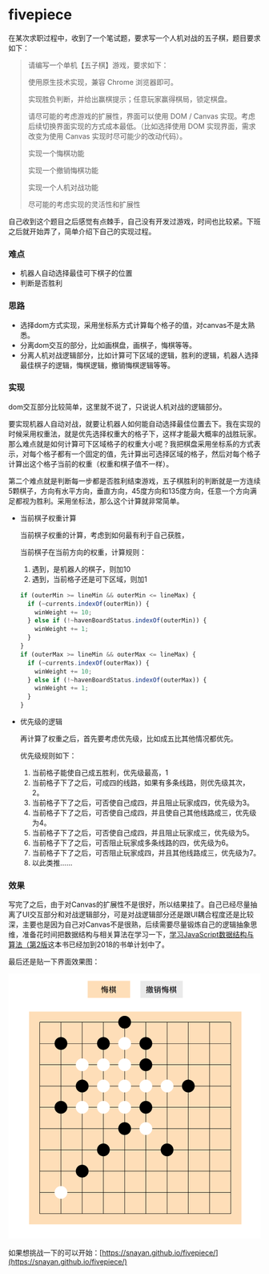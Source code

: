 # fivepiece

在某次求职过程中，收到了一个笔试题，要求写一个人机对战的五子棋，题目要求如下：

>   请编写一个单机【五子棋】游戏，要求如下：
>
>   使用原生技术实现，兼容 Chrome 浏览器即可。
>
>   实现胜负判断，并给出赢棋提示；任意玩家赢得棋局，锁定棋盘。
>
>   请尽可能的考虑游戏的扩展性，界面可以使用 DOM / Canvas 实现。考虑后续切换界面实现的方式成本最低。（比如选择使用 DOM 实现界面，需求改变为使用 Canvas 实现时尽可能少的改动代码）。
>
>   实现一个悔棋功能
>
>   实现一个撤销悔棋功能
>
>   实现一个人机对战功能
>
>   尽可能的考虑实现的灵活性和扩展性

自己收到这个题目之后感觉有点棘手，自己没有开发过游戏，时间也比较紧。下班之后就开始弄了，简单介绍下自己的实现过程。

### 难点

*   机器人自动选择最佳可下棋子的位置
*   判断是否胜利

### 思路

*   选择dom方式实现，采用坐标系方式计算每个格子的值，对canvas不是太熟悉。
*   分离dom交互的部分，比如画棋盘，画棋子，悔棋等等。
*   分离人机对战逻辑部分，比如计算可下区域的逻辑，胜利的逻辑，机器人选择最佳棋子的逻辑，悔棋逻辑，撤销悔棋逻辑等等。

### 实现

dom交互部分比较简单，这里就不说了，只说说人机对战的逻辑部分。

要实现机器人自动对战，就要让机器人如何能自动选择最佳位置去下。我在实现的时候采用权重法，就是优先选择权重大的格子下，这样才能最大概率的战胜玩家。那么难点就是如何计算可下区域格子的权重大小呢？我把棋盘采用坐标系的方式表示，对每个格子都有一个固定的值，先计算出可选择区域的格子，然后对每个格子计算出这个格子当前的权重（权重和棋子值不一样）。

第二个难点就是判断每一步都是否胜利结束游戏，五子棋胜利的判断就是一方连续5颗棋子，方向有水平方向，垂直方向，45度方向和135度方向，任意一个方向满足都视为胜利。采用坐标法，那么这个计算就非常简单。

*   当前棋子权重计算

    当前棋子权重的计算，考虑到如何最有利于自己获胜，

    当前棋子在当前方向的权重，计算规则：

    1.  遇到，是机器人的棋子，则加10
    2.  遇到，当前格子还是可下区域，则加1

    ```javascript
    if (outerMin >= lineMin && outerMin <= lineMax) {
      if (~currents.indexOf(outerMin)) {
        winWeight += 10;
      } else if (!~havenBoardStatus.indexOf(outerMin)) {
        winWeight += 1;
      }
    }
    if (outerMax >= lineMin && outerMax <= lineMax) {
      if (~currents.indexOf(outerMax)) {
        winWeight += 10;
      } else if (!~havenBoardStatus.indexOf(outerMax)) {
        winWeight += 1;
      }
    }
    ```

*   优先级的逻辑

    再计算了权重之后，首先要考虑优先级，比如成五比其他情况都优先。

    优先级规则如下：

    1.  当前格子能使自己成五胜利，优先级最高，1
    2.  当前格子下了之后，可成四的线路，如果有多条线路，则优先级其次，2。
    3.  当前格子下了之后，可否使自己成四，并且阻止玩家成四，优先级为3。
    4.  当前格子下了之后，可否使自己成四，并且使自己其他线路成三，优先级为4。
    5.  当前格子下了之后，可否使自己成四，并且阻止玩家成三，优先级为5。
    6.  当前格子下了之后，可否阻止玩家成多条线路的四，优先级为6。
    7.  当前格子下了之后，可否阻止玩家成四，并且其他线路成三，优先级为7。
    8.  以此类推…...

### 效果

写完了之后，由于对Canvas的扩展性不是很好，所以结果挂了。自己已经尽量抽离了UI交互部分和对战逻辑部分，可是对战逻辑部分还是跟UI耦合程度还是比较深，主要也是因为自己对Canvas不是很熟，后续需要尽量锻炼自己的逻辑抽象思维，准备花时间把数据结构与相关算法在学习一下，[学习JavaScript数据结构与算法（第2版](https://github.com/snayan/bookLists#2018-%E7%9B%AE%E5%89%8D%E8%AE%A1%E5%88%92)这本书已经加到2018的书单计划中了。

最后还是贴一下界面效果图：

![](./fivepiece.png)

如果想挑战一下的可以开始：[https://snayan.github.io/fivepiece/](https://snayan.github.io/fivepiece/)

